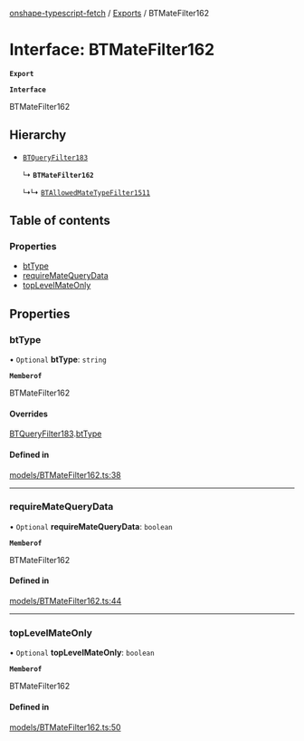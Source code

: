 [onshape-typescript-fetch](../README.md) / [Exports](../modules.md) / BTMateFilter162

# Interface: BTMateFilter162

**`Export`**

**`Interface`**

BTMateFilter162

## Hierarchy

- [`BTQueryFilter183`](BTQueryFilter183.md)

  ↳ **`BTMateFilter162`**

  ↳↳ [`BTAllowedMateTypeFilter1511`](BTAllowedMateTypeFilter1511.md)

## Table of contents

### Properties

- [btType](BTMateFilter162.md#bttype)
- [requireMateQueryData](BTMateFilter162.md#requirematequerydata)
- [topLevelMateOnly](BTMateFilter162.md#toplevelmateonly)

## Properties

### btType

• `Optional` **btType**: `string`

**`Memberof`**

BTMateFilter162

#### Overrides

[BTQueryFilter183](BTQueryFilter183.md).[btType](BTQueryFilter183.md#bttype)

#### Defined in

[models/BTMateFilter162.ts:38](https://github.com/toebes/onshape-typescript-fetch/blob/3e11ae1/models/BTMateFilter162.ts#L38)

___

### requireMateQueryData

• `Optional` **requireMateQueryData**: `boolean`

**`Memberof`**

BTMateFilter162

#### Defined in

[models/BTMateFilter162.ts:44](https://github.com/toebes/onshape-typescript-fetch/blob/3e11ae1/models/BTMateFilter162.ts#L44)

___

### topLevelMateOnly

• `Optional` **topLevelMateOnly**: `boolean`

**`Memberof`**

BTMateFilter162

#### Defined in

[models/BTMateFilter162.ts:50](https://github.com/toebes/onshape-typescript-fetch/blob/3e11ae1/models/BTMateFilter162.ts#L50)

